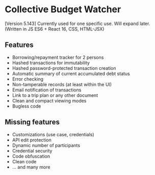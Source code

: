 # Collective Budget Watcher

[Version 5.143] Currently used for one specific use. Will expand later.
(Written in JS ES6 + React 16, CSS, HTML-JSX)

## Features
* Borrowing/repayment tracker for 2 persons
* Hashed transactions for immutability
* Hashed password-protected transaction creation
* Automatic summary of current accumulated debt status
* Error checking
* Non-tamperable records (at least within the UI)
* Email notification of transactions
* Link to a trip plan or any other document
* Clean and compact viewing modes
* Bugless code

## Missing features
* Customizations (use case, credentials)
* API edit protection
* Dynamic number of participants
* Credential security
* Code obfuscation
* Clean code
* ... and many more